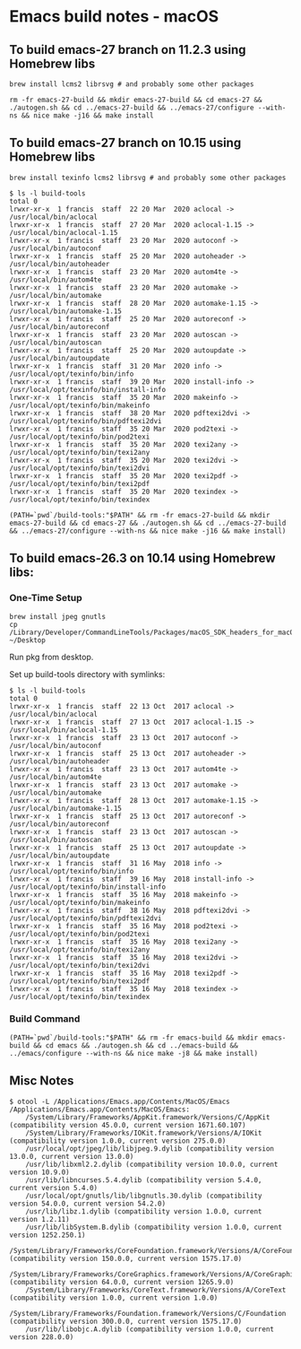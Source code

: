 # Emacs build notes - macOS

## To build emacs-27 branch on 11.2.3 using Homebrew libs

    brew install lcms2 librsvg # and probably some other packages

    rm -fr emacs-27-build && mkdir emacs-27-build && cd emacs-27 && ./autogen.sh && cd ../emacs-27-build && ../emacs-27/configure --with-ns && nice make -j16 && make install

## To build emacs-27 branch on 10.15 using Homebrew libs

    brew install texinfo lcms2 librsvg # and probably some other packages

    $ ls -l build-tools
    total 0
    lrwxr-xr-x  1 francis  staff  22 20 Mar  2020 aclocal -> /usr/local/bin/aclocal
    lrwxr-xr-x  1 francis  staff  27 20 Mar  2020 aclocal-1.15 -> /usr/local/bin/aclocal-1.15
    lrwxr-xr-x  1 francis  staff  23 20 Mar  2020 autoconf -> /usr/local/bin/autoconf
    lrwxr-xr-x  1 francis  staff  25 20 Mar  2020 autoheader -> /usr/local/bin/autoheader
    lrwxr-xr-x  1 francis  staff  23 20 Mar  2020 autom4te -> /usr/local/bin/autom4te
    lrwxr-xr-x  1 francis  staff  23 20 Mar  2020 automake -> /usr/local/bin/automake
    lrwxr-xr-x  1 francis  staff  28 20 Mar  2020 automake-1.15 -> /usr/local/bin/automake-1.15
    lrwxr-xr-x  1 francis  staff  25 20 Mar  2020 autoreconf -> /usr/local/bin/autoreconf
    lrwxr-xr-x  1 francis  staff  23 20 Mar  2020 autoscan -> /usr/local/bin/autoscan
    lrwxr-xr-x  1 francis  staff  25 20 Mar  2020 autoupdate -> /usr/local/bin/autoupdate
    lrwxr-xr-x  1 francis  staff  31 20 Mar  2020 info -> /usr/local/opt/texinfo/bin/info
    lrwxr-xr-x  1 francis  staff  39 20 Mar  2020 install-info -> /usr/local/opt/texinfo/bin/install-info
    lrwxr-xr-x  1 francis  staff  35 20 Mar  2020 makeinfo -> /usr/local/opt/texinfo/bin/makeinfo
    lrwxr-xr-x  1 francis  staff  38 20 Mar  2020 pdftexi2dvi -> /usr/local/opt/texinfo/bin/pdftexi2dvi
    lrwxr-xr-x  1 francis  staff  35 20 Mar  2020 pod2texi -> /usr/local/opt/texinfo/bin/pod2texi
    lrwxr-xr-x  1 francis  staff  35 20 Mar  2020 texi2any -> /usr/local/opt/texinfo/bin/texi2any
    lrwxr-xr-x  1 francis  staff  35 20 Mar  2020 texi2dvi -> /usr/local/opt/texinfo/bin/texi2dvi
    lrwxr-xr-x  1 francis  staff  35 20 Mar  2020 texi2pdf -> /usr/local/opt/texinfo/bin/texi2pdf
    lrwxr-xr-x  1 francis  staff  35 20 Mar  2020 texindex -> /usr/local/opt/texinfo/bin/texindex

    (PATH=`pwd`/build-tools:"$PATH" && rm -fr emacs-27-build && mkdir emacs-27-build && cd emacs-27 && ./autogen.sh && cd ../emacs-27-build && ../emacs-27/configure --with-ns && nice make -j16 && make install)

## To build emacs-26.3 on 10.14 using Homebrew libs:

### One-Time Setup

    brew install jpeg gnutls
    cp /Library/Developer/CommandLineTools/Packages/macOS_SDK_headers_for_macOS_10.14.pkg ~/Desktop

Run pkg from desktop.

Set up build-tools directory with symlinks:
```
$ ls -l build-tools
total 0
lrwxr-xr-x  1 francis  staff  22 13 Oct  2017 aclocal -> /usr/local/bin/aclocal
lrwxr-xr-x  1 francis  staff  27 13 Oct  2017 aclocal-1.15 -> /usr/local/bin/aclocal-1.15
lrwxr-xr-x  1 francis  staff  23 13 Oct  2017 autoconf -> /usr/local/bin/autoconf
lrwxr-xr-x  1 francis  staff  25 13 Oct  2017 autoheader -> /usr/local/bin/autoheader
lrwxr-xr-x  1 francis  staff  23 13 Oct  2017 autom4te -> /usr/local/bin/autom4te
lrwxr-xr-x  1 francis  staff  23 13 Oct  2017 automake -> /usr/local/bin/automake
lrwxr-xr-x  1 francis  staff  28 13 Oct  2017 automake-1.15 -> /usr/local/bin/automake-1.15
lrwxr-xr-x  1 francis  staff  25 13 Oct  2017 autoreconf -> /usr/local/bin/autoreconf
lrwxr-xr-x  1 francis  staff  23 13 Oct  2017 autoscan -> /usr/local/bin/autoscan
lrwxr-xr-x  1 francis  staff  25 13 Oct  2017 autoupdate -> /usr/local/bin/autoupdate
lrwxr-xr-x  1 francis  staff  31 16 May  2018 info -> /usr/local/opt/texinfo/bin/info
lrwxr-xr-x  1 francis  staff  39 16 May  2018 install-info -> /usr/local/opt/texinfo/bin/install-info
lrwxr-xr-x  1 francis  staff  35 16 May  2018 makeinfo -> /usr/local/opt/texinfo/bin/makeinfo
lrwxr-xr-x  1 francis  staff  38 16 May  2018 pdftexi2dvi -> /usr/local/opt/texinfo/bin/pdftexi2dvi
lrwxr-xr-x  1 francis  staff  35 16 May  2018 pod2texi -> /usr/local/opt/texinfo/bin/pod2texi
lrwxr-xr-x  1 francis  staff  35 16 May  2018 texi2any -> /usr/local/opt/texinfo/bin/texi2any
lrwxr-xr-x  1 francis  staff  35 16 May  2018 texi2dvi -> /usr/local/opt/texinfo/bin/texi2dvi
lrwxr-xr-x  1 francis  staff  35 16 May  2018 texi2pdf -> /usr/local/opt/texinfo/bin/texi2pdf
lrwxr-xr-x  1 francis  staff  35 16 May  2018 texindex -> /usr/local/opt/texinfo/bin/texindex
```


### Build Command

    (PATH=`pwd`/build-tools:"$PATH" && rm -fr emacs-build && mkdir emacs-build && cd emacs && ./autogen.sh && cd ../emacs-build && ../emacs/configure --with-ns && nice make -j8 && make install)

## Misc Notes
```
$ otool -L /Applications/Emacs.app/Contents/MacOS/Emacs
/Applications/Emacs.app/Contents/MacOS/Emacs:
	/System/Library/Frameworks/AppKit.framework/Versions/C/AppKit (compatibility version 45.0.0, current version 1671.60.107)
	/System/Library/Frameworks/IOKit.framework/Versions/A/IOKit (compatibility version 1.0.0, current version 275.0.0)
	/usr/local/opt/jpeg/lib/libjpeg.9.dylib (compatibility version 13.0.0, current version 13.0.0)
	/usr/lib/libxml2.2.dylib (compatibility version 10.0.0, current version 10.9.0)
	/usr/lib/libncurses.5.4.dylib (compatibility version 5.4.0, current version 5.4.0)
	/usr/local/opt/gnutls/lib/libgnutls.30.dylib (compatibility version 54.0.0, current version 54.2.0)
	/usr/lib/libz.1.dylib (compatibility version 1.0.0, current version 1.2.11)
	/usr/lib/libSystem.B.dylib (compatibility version 1.0.0, current version 1252.250.1)
	/System/Library/Frameworks/CoreFoundation.framework/Versions/A/CoreFoundation (compatibility version 150.0.0, current version 1575.17.0)
	/System/Library/Frameworks/CoreGraphics.framework/Versions/A/CoreGraphics (compatibility version 64.0.0, current version 1265.9.0)
	/System/Library/Frameworks/CoreText.framework/Versions/A/CoreText (compatibility version 1.0.0, current version 1.0.0)
	/System/Library/Frameworks/Foundation.framework/Versions/C/Foundation (compatibility version 300.0.0, current version 1575.17.0)
	/usr/lib/libobjc.A.dylib (compatibility version 1.0.0, current version 228.0.0)
```
